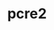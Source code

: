---
title: "pcre2"
layout: cache
categories: [package, develop-2025-01-12]
meta: {"versions": ["10.44"], "compilers": ["gcc@=10.5.0", "gcc@=11.1.0", "gcc@=11.4.0", "gcc@=12.4.0", "gcc@=13.2.0", "gcc@=13.3.0", "gcc@=7.3.1", "gcc@=7.5.0", "gcc@=9.4.0", "oneapi@=2024.2.1"], "oss": ["amzn2", "centos7", "rhel8", "ubuntu18.04", "ubuntu20.04", "ubuntu22.04", "ubuntu24.04"], "platforms": ["linux"], "targets": ["aarch64", "neoverse_v1", "neoverse_v2", "ppc64le", "x86_64_v3"], "stacks": ["aws-isc", "aws-isc-aarch64", "aws-pcluster-neoverse_v1", "build_systems", "data-vis-sdk", "developer-tools-aarch64-linux-gnu", "developer-tools-x86_64_v3-linux-gnu", "e4s", "e4s-neoverse-v2", "e4s-oneapi", "e4s-power", "e4s-rocm-external", "hep", "ml-linux-aarch64-cpu", "ml-linux-aarch64-cuda", "ml-linux-x86_64-cpu", "ml-linux-x86_64-cuda", "ml-linux-x86_64-rocm", "radiuss", "root", "tutorial"], "num_specs": 13, "num_specs_by_stack": {"aws-isc-aarch64": 1, "root": 13, "aws-pcluster-neoverse_v1": 1, "aws-isc": 1, "developer-tools-x86_64_v3-linux-gnu": 1, "developer-tools-aarch64-linux-gnu": 1, "build_systems": 1, "radiuss": 1, "e4s-power": 1, "data-vis-sdk": 1, "e4s-neoverse-v2": 1, "e4s-rocm-external": 1, "tutorial": 1, "hep": 1, "e4s": 1, "e4s-oneapi": 1, "ml-linux-aarch64-cuda": 1, "ml-linux-aarch64-cpu": 1, "ml-linux-x86_64-cuda": 1, "ml-linux-x86_64-rocm": 1, "ml-linux-x86_64-cpu": 1}}
spec_details: [{"hash": "5htgazbp7m2pwcifthety7v47nb73iat", "compiler": "gcc@=7.3.1", "versions": ["10.44"], "os": "amzn2", "platform": "linux", "target": "aarch64", "variants": ["build_system=autotools", "~jit", "+multibyte", "+pic"], "stacks": ["aws-isc-aarch64", "root"], "size": "-", "tarball": "https://binaries.spack.io/develop-2025-01-12/build_cache/linux-amzn2-aarch64/gcc-7.3.1/pcre2-10.44/linux-amzn2-aarch64-gcc-7.3.1-pcre2-10.44-5htgazbp7m2pwcifthety7v47nb73iat.spack"}, {"hash": "yalyerer5puyerq2k2kxd6fdr5yyggzn", "compiler": "gcc@=12.4.0", "versions": ["10.44"], "os": "amzn2", "platform": "linux", "target": "neoverse_v1", "variants": ["build_system=autotools", "~jit", "+multibyte", "+pic"], "stacks": ["aws-pcluster-neoverse_v1", "root"], "size": "-", "tarball": "https://binaries.spack.io/develop-2025-01-12/build_cache/linux-amzn2-neoverse_v1/gcc-12.4.0/pcre2-10.44/linux-amzn2-neoverse_v1-gcc-12.4.0-pcre2-10.44-yalyerer5puyerq2k2kxd6fdr5yyggzn.spack"}, {"hash": "3o46afxswbhp7kapnadnjb6hcwrvukd6", "compiler": "gcc@=7.3.1", "versions": ["10.44"], "os": "amzn2", "platform": "linux", "target": "x86_64_v3", "variants": ["build_system=autotools", "~jit", "+multibyte", "+pic"], "stacks": ["aws-isc", "root"], "size": "-", "tarball": "https://binaries.spack.io/develop-2025-01-12/build_cache/linux-amzn2-x86_64_v3/gcc-7.3.1/pcre2-10.44/linux-amzn2-x86_64_v3-gcc-7.3.1-pcre2-10.44-3o46afxswbhp7kapnadnjb6hcwrvukd6.spack"}, {"hash": "xpoqiinea5otocgswitbmr2tusk55cfi", "compiler": "gcc@=10.5.0", "versions": ["10.44"], "os": "centos7", "platform": "linux", "target": "x86_64_v3", "variants": ["build_system=autotools", "~jit", "+multibyte", "+pic"], "stacks": ["developer-tools-x86_64_v3-linux-gnu", "root"], "size": "-", "tarball": "https://binaries.spack.io/develop-2025-01-12/build_cache/linux-centos7-x86_64_v3/gcc-10.5.0/pcre2-10.44/linux-centos7-x86_64_v3-gcc-10.5.0-pcre2-10.44-xpoqiinea5otocgswitbmr2tusk55cfi.spack"}, {"hash": "llexhrthtnlyfydffka2i2rboce5xfdt", "compiler": "gcc@=13.3.0", "versions": ["10.44"], "os": "rhel8", "platform": "linux", "target": "aarch64", "variants": ["build_system=autotools", "~jit", "+multibyte", "+pic"], "stacks": ["root", "developer-tools-aarch64-linux-gnu"], "size": "-", "tarball": "https://binaries.spack.io/develop-2025-01-12/build_cache/linux-rhel8-aarch64/gcc-13.3.0/pcre2-10.44/linux-rhel8-aarch64-gcc-13.3.0-pcre2-10.44-llexhrthtnlyfydffka2i2rboce5xfdt.spack"}, {"hash": "vsv5mmqsrfrhk2ixu6oe6mcuminodn7f", "compiler": "gcc@=7.5.0", "versions": ["10.44"], "os": "ubuntu18.04", "platform": "linux", "target": "x86_64_v3", "variants": ["build_system=autotools", "~jit", "+multibyte", "+pic"], "stacks": ["build_systems", "radiuss", "root"], "size": "-", "tarball": "https://binaries.spack.io/develop-2025-01-12/build_cache/linux-ubuntu18.04-x86_64_v3/gcc-7.5.0/pcre2-10.44/linux-ubuntu18.04-x86_64_v3-gcc-7.5.0-pcre2-10.44-vsv5mmqsrfrhk2ixu6oe6mcuminodn7f.spack"}, {"hash": "o753zalgs42mgnaysomud7x55rpuox3f", "compiler": "gcc@=9.4.0", "versions": ["10.44"], "os": "ubuntu20.04", "platform": "linux", "target": "ppc64le", "variants": ["build_system=autotools", "~jit", "+multibyte", "+pic"], "stacks": ["e4s-power", "root"], "size": "-", "tarball": "https://binaries.spack.io/develop-2025-01-12/build_cache/linux-ubuntu20.04-ppc64le/gcc-9.4.0/pcre2-10.44/linux-ubuntu20.04-ppc64le-gcc-9.4.0-pcre2-10.44-o753zalgs42mgnaysomud7x55rpuox3f.spack"}, {"hash": "4yhu6hjowkonzvb45wjtqdixgu6rwnrd", "compiler": "gcc@=11.1.0", "versions": ["10.44"], "os": "ubuntu20.04", "platform": "linux", "target": "x86_64_v3", "variants": ["build_system=autotools", "~jit", "+multibyte", "+pic"], "stacks": ["root", "data-vis-sdk"], "size": "-", "tarball": "https://binaries.spack.io/develop-2025-01-12/build_cache/linux-ubuntu20.04-x86_64_v3/gcc-11.1.0/pcre2-10.44/linux-ubuntu20.04-x86_64_v3-gcc-11.1.0-pcre2-10.44-4yhu6hjowkonzvb45wjtqdixgu6rwnrd.spack"}, {"hash": "gxv3k5t2eiuq22szewtwpz5fyhasqndc", "compiler": "gcc@=11.4.0", "versions": ["10.44"], "os": "ubuntu22.04", "platform": "linux", "target": "neoverse_v2", "variants": ["build_system=autotools", "~jit", "+multibyte", "+pic"], "stacks": ["e4s-neoverse-v2", "root"], "size": "-", "tarball": "https://binaries.spack.io/develop-2025-01-12/build_cache/linux-ubuntu22.04-neoverse_v2/gcc-11.4.0/pcre2-10.44/linux-ubuntu22.04-neoverse_v2-gcc-11.4.0-pcre2-10.44-gxv3k5t2eiuq22szewtwpz5fyhasqndc.spack"}, {"hash": "hfplcpjsm73omrudetjk54rrvl5bxmxj", "compiler": "gcc@=11.4.0", "versions": ["10.44"], "os": "ubuntu22.04", "platform": "linux", "target": "x86_64_v3", "variants": ["build_system=autotools", "~jit", "+multibyte", "+pic"], "stacks": ["e4s-rocm-external", "root", "tutorial", "hep", "e4s"], "size": "-", "tarball": "https://binaries.spack.io/develop-2025-01-12/build_cache/linux-ubuntu22.04-x86_64_v3/gcc-11.4.0/pcre2-10.44/linux-ubuntu22.04-x86_64_v3-gcc-11.4.0-pcre2-10.44-hfplcpjsm73omrudetjk54rrvl5bxmxj.spack"}, {"hash": "xipx72d77byblwrrolotmihmcofpqgjm", "compiler": "oneapi@=2024.2.1", "versions": ["10.44"], "os": "ubuntu22.04", "platform": "linux", "target": "x86_64_v3", "variants": ["build_system=autotools", "~jit", "+multibyte", "+pic"], "stacks": ["e4s-oneapi", "root"], "size": "-", "tarball": "https://binaries.spack.io/develop-2025-01-12/build_cache/linux-ubuntu22.04-x86_64_v3/oneapi-2024.2.1/pcre2-10.44/linux-ubuntu22.04-x86_64_v3-oneapi-2024.2.1-pcre2-10.44-xipx72d77byblwrrolotmihmcofpqgjm.spack"}, {"hash": "icsqj3ynjobmypvwjmpdwsvsiuw3ij7i", "compiler": "gcc@=13.2.0", "versions": ["10.44"], "os": "ubuntu24.04", "platform": "linux", "target": "aarch64", "variants": ["build_system=autotools", "~jit", "+multibyte", "+pic"], "stacks": ["ml-linux-aarch64-cuda", "ml-linux-aarch64-cpu", "root"], "size": "-", "tarball": "https://binaries.spack.io/develop-2025-01-12/build_cache/linux-ubuntu24.04-aarch64/gcc-13.2.0/pcre2-10.44/linux-ubuntu24.04-aarch64-gcc-13.2.0-pcre2-10.44-icsqj3ynjobmypvwjmpdwsvsiuw3ij7i.spack"}, {"hash": "nvin65y24ts52eix6ducx2t2sfvqevry", "compiler": "gcc@=13.2.0", "versions": ["10.44"], "os": "ubuntu24.04", "platform": "linux", "target": "x86_64_v3", "variants": ["build_system=autotools", "~jit", "+multibyte", "+pic"], "stacks": ["ml-linux-x86_64-cuda", "ml-linux-x86_64-rocm", "ml-linux-x86_64-cpu", "root"], "size": "-", "tarball": "https://binaries.spack.io/develop-2025-01-12/build_cache/linux-ubuntu24.04-x86_64_v3/gcc-13.2.0/pcre2-10.44/linux-ubuntu24.04-x86_64_v3-gcc-13.2.0-pcre2-10.44-nvin65y24ts52eix6ducx2t2sfvqevry.spack"}]
---